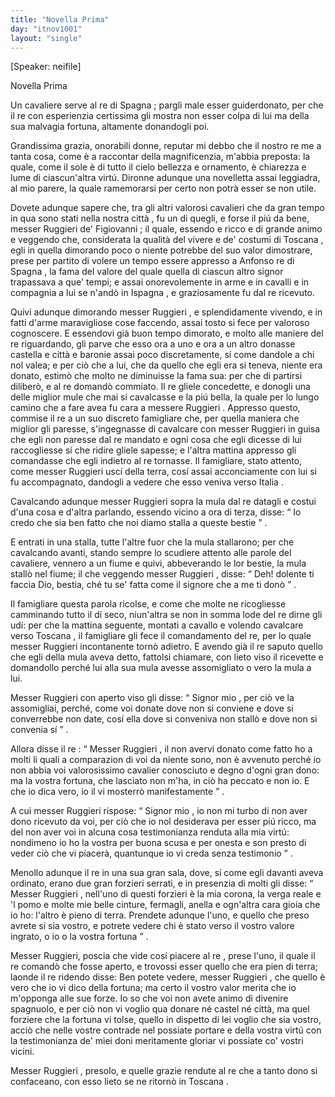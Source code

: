 ```yaml
---
title: "Novella Prima"
day: "itnov1001"
layout: "single"
---
```

<html>
 <head>
 </head>
 <body>
  <div id="nov1001" type="novella" who="neifile">
   <p>
    [Speaker: neifile]
   </p>
   <head>
    Novella Prima
   </head>
   <argument>
    <p>
     <milestone id="p00010001"/>
     Un cavaliere serve al
     <name persref="realfonso" type="person">
      re di Spagna
     </name>
     ; pargli male esser guiderdonato, per che il re con esperienzia certissima gli mostra non esser colpa di lui ma della sua malvagia fortuna, altamente donandogli poi.
    </p>
   </argument>
   <div3 type="commentary" who="neifile">
    <p>
     <milestone id="p00010002"/>
     Grandissima grazia, onorabili donne, reputar mi debbo che il nostro
     <name persref="panfilo" type="person">
      re
     </name>
     me a tanta cosa, come &egrave; a raccontar della magnificenzia, m'abbia preposta: la quale, come il sole &egrave; di tutto il cielo bellezza e ornamento, &egrave; chiarezza e lume di ciascun'altra virt&uacute;. Dironne adunque una novelletta assai leggiadra, al mio parere, la quale ramemorarsi per certo non potr&agrave; esser se non utile.
    </p>
   </div3>
   <p>
    <milestone id="p00010003"/>
    Dovete adunque sapere che, tra gli altri valorosi cavalieri che da gran tempo in qua sono stati nella
    <name placeref="firenze" type="place">
     nostra citt&agrave;
    </name>
    , fu un di quegli, e forse il pi&uacute; da bene, messer
    <name persref="ruggierifigiovanni" type="person">
     Ruggieri de' Figiovanni
    </name>
    ;
    <milestone id="p00010004"/>
    il quale, essendo e ricco e di grande animo e veggendo che, considerata la qualit&agrave; del vivere e de' costumi di
    <name placeref="toscana" type="place">
     Toscana
    </name>
    , egli in quella dimorando poco o niente potrebbe del suo valor dimostrare, prese per partito di volere un tempo essere appresso a
    <name persref="realfonso" type="person">
     Anfonso re di Spagna
    </name>
    , la fama del valore del quale quella di ciascun altro signor trapassava a que' tempi; e assai onorevolemente in arme e in cavalli e in compagnia a lui se n'and&ograve; in
    <name placeref="spagna" type="place">
     Ispagna
    </name>
    , e graziosamente fu dal re ricevuto.
   </p>
   <p>
    <milestone id="p00010005"/>
    Quivi adunque dimorando
    <name persref="ruggierifigiovanni" type="person">
     messer Ruggieri
    </name>
    , e splendidamente vivendo, e in fatti d'arme maravigliose cose faccendo, assai tosto si fece per valoroso cognoscere.
    <milestone id="p00010006"/>
    E essendovi gi&agrave; buon tempo dimorato, e molto alle maniere del
    <name persref="realfonso" type="person">
     re
    </name>
    riguardando, gli parve che esso ora a uno e ora a un altro donasse castella e citt&agrave; e baronie assai poco discretamente, s&iacute; come dandole a chi nol valea; e per ci&ograve; che a lui, che da quello che egli era si teneva, niente era donato, estim&ograve; che molto ne diminuisse la fama sua: per che di partirsi diliber&ograve;, e al re domand&ograve; commiato.
    <milestone id="p00010007"/>
    Il re gliele concedette, e donogli una delle miglior mule che mai si cavalcasse e la pi&uacute; bella, la quale per lo lungo camino che a fare avea fu cara a
    <name persref="ruggierifigiovanni" type="person">
     messere Ruggieri
    </name>
    .
    <milestone id="p00010008"/>
    Appresso questo, commise il re a un suo discreto
    <name persref="famigliare-1001" type="person">
     famigliare
    </name>
    che, per quella maniera che miglior gli paresse, s'ingegnasse di cavalcare con
    <name persref="ruggierifigiovanni" type="person">
     messer Ruggieri
    </name>
    in guisa che egli non paresse dal re mandato e ogni cosa che egli dicesse di lui raccogliesse s&iacute; che ridire gliele sapesse; e l'altra mattina appresso gli comandasse che egli indietro al re tornasse.
    <milestone id="p00010009"/>
    Il famigliare, stato attento, come
    <name persref="ruggierifigiovanni" type="person">
     messer Ruggieri
    </name>
    usc&iacute; della terra, cos&iacute; assai acconciamente con lui si fu accompagnato, dandogli a vedere che esso veniva verso
    <name placeref="italia" type="place">
     Italia
    </name>
    .
   </p>
   <p>
    <milestone id="p00010010"/>
    Cavalcando adunque
    <name persref="ruggierifigiovanni" type="person">
     messer Ruggieri
    </name>
    sopra la mula dal
    <name persref="realfonso" type="person">
     re
    </name>
    datagli e costui d'una cosa e d'altra parlando, essendo vicino a ora di terza, disse:
    <q direct="unspecified" who="ruggierifigiovanni">
     Io credo che sia ben fatto che noi diamo stalla a queste bestie
    </q>
    .
   </p>
   <p>
    <milestone id="p00010011"/>
    E entrati in una stalla, tutte l'altre fuor che la mula stallarono; per che cavalcando avanti, stando sempre
    <name persref="famigliare-1001" type="person">
     lo scudiere
    </name>
    attento alle parole del cavaliere, vennero a un fiume e quivi, abbeverando le lor bestie, la mula stall&ograve; nel fiume; il che veggendo
    <name persref="ruggierifigiovanni" type="person">
     messer Ruggieri
    </name>
    , disse:
    <q direct="unspecified" who="ruggierifigiovanni">
     Deh! dolente ti faccia Dio, bestia, ch&eacute; tu se' fatta come il signore che a me ti don&ograve;
    </q>
    .
   </p>
   <p>
    <milestone id="p00010012"/>
    <name persref="famigliare-1001" type="person">
     Il famigliare
    </name>
    questa parola ricolse, e come che molte ne ricogliesse camminando tutto il d&iacute; seco, niun'altra se non in somma lode del
    <name persref="realfonso" type="person">
     re
    </name>
    dirne gli ud&iacute;: per che la mattina seguente, montati a cavallo e volendo cavalcare verso
    <name placeref="toscana" type="place">
     Toscana
    </name>
    , il famigliare gli fece il comandamento del re, per lo quale
    <name persref="ruggierifigiovanni" type="person">
     messer Ruggieri
    </name>
    incontanente torn&ograve; adietro.
    <milestone id="p00010013"/>
    E avendo gi&agrave; il re saputo quello che egli della mula aveva detto, fattolsi chiamare, con lieto viso il ricevette e domandollo perch&eacute; lui alla sua mula avesse assomigliato o vero la mula a lui.
   </p>
   <p>
    <milestone id="p00010014"/>
    Messer Ruggieri con aperto viso gli disse:
    <q direct="unspecified" who="ruggierifigiovanni">
     <name persref="realfonso" type="person">
      Signor mio
     </name>
     , per ci&ograve; ve la assomigliai, perch&eacute;, come voi donate dove non si conviene e dove si converrebbe non date, cos&iacute; ella dove si conveniva non stall&ograve; e dove non si convenia s&iacute;
    </q>
    .
   </p>
   <p>
    <milestone id="p00010015"/>
    Allora disse
    <name persref="realfonso" type="person">
     il re
    </name>
    :
    <q direct="unspecified" who="realfonso">
     <name persref="ruggierifigiovanni" type="person">
      Messer Ruggieri
     </name>
     , il non avervi donato come fatto ho a molti li quali a comparazion di voi da niente sono, non &egrave; avvenuto perch&eacute; io non abbia voi valorosissimo cavalier conosciuto e degno d'ogni gran dono: ma la vostra fortuna, che lasciato non m'ha, in ci&ograve; ha peccato e non io. E che io dica vero, io il vi mosterr&ograve; manifestamente
    </q>
    .
   </p>
   <p>
    <milestone id="p00010016"/>
    A cui
    <name persref="ruggierifigiovanni" type="person">
     messer Ruggieri
    </name>
    rispose:
    <q direct="unspecified" who="ruggierifigiovanni">
     <name persref="realfonso" type="person">
      Signor mio
     </name>
     , io non mi turbo di non aver dono ricevuto da voi, per ci&ograve; che io nol desiderava per esser pi&uacute; ricco, ma del non aver voi in alcuna cosa testimonianza renduta alla mia virt&uacute;: nondimeno io ho la vostra per buona scusa e per onesta e son presto di veder ci&ograve; che vi piacer&agrave;, quantunque io vi creda senza testimonio
    </q>
    .
   </p>
   <p>
    <milestone id="p00010017"/>
    Menollo adunque
    <name persref="realfonso" type="person">
     il re
    </name>
    in una sua gran sala, dove, s&iacute; come egli davanti aveva ordinato, erano due gran forzieri serrati, e in presenzia di molti gli disse:
    <q direct="unspecified" who="realfonso">
     <name persref="ruggierifigiovanni" type="person">
      Messer Ruggieri
     </name>
     , nell'uno di questi forzieri &egrave; la mia corona, la verga reale e 'l pomo e molte mie belle cinture, fermagli, anella e ogn'altra cara gioia che io ho: l'altro &egrave; pieno di terra. Prendete adunque l'uno, e quello che preso avrete si sia vostro, e potrete vedere chi &egrave; stato verso il vostro valore ingrato, o io o la vostra fortuna
    </q>
    .
   </p>
   <p>
    <milestone id="p00010018"/>
    Messer Ruggieri, poscia che vide cos&iacute; piacere al
    <name persref="realfonso" type="person">
     re
    </name>
    , prese l'uno, il quale il re comand&ograve; che fosse aperto, e trovossi esser quello che era pien di terra; laonde il re ridendo disse: Ben potete vedere,
    <name persref="ruggierifigiovanni" type="person">
     messer Ruggieri
    </name>
    , che quello &egrave; vero che io vi dico della fortuna; ma certo il vostro valor merita che io m'opponga alle sue forze.
    <milestone id="p00010019"/>
    Io so che voi non avete animo di divenire spagnuolo, e per ci&ograve; non vi voglio qua donare n&eacute; castel n&eacute; citt&agrave;, ma quel forziere che la fortuna vi tolse, quello in dispetto di lei voglio che sia vostro, acci&ograve; che nelle vostre contrade nel possiate portare e della vostra virt&uacute; con la testimonianza de' miei doni meritamente gloriar vi possiate co' vostri vicini.
   </p>
   <p>
    <milestone id="p00010020"/>
    <name persref="ruggierifigiovanni" type="person">
     Messer Ruggieri
    </name>
    , presolo, e quelle grazie rendute al
    <name persref="realfonso" type="person">
     re
    </name>
    che a tanto dono si confaceano, con esso lieto se ne ritorn&ograve; in
    <name placeref="toscana" type="place">
     Toscana
    </name>
    .
   </p>
  </div>
 </body>
</html>